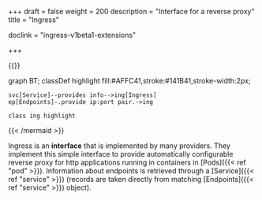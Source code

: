 +++
draft = false
weight = 200
description = "Interface for a reverse proxy"
title = "Ingress"

doclink = "ingress-v1beta1-extensions"

+++

{{<mermaid>}}

graph BT;
    classDef highlight fill:#AFFC41,stroke:#141B41,stroke-width:2px;
    
    svc[Service]--provides info-->ing[Ingress]
    ep[Endpoints]-.provide ip:port pair.->ing

    class ing highlight

{{< /mermaid >}}

Ingress is an **interface** that is implemented by many providers. They implement this simple interface to provide automatically configurable reverse proxy for http applications running in containers in [Pods]({{< ref "pod" >}}). Information about endpoints is retrieved through a [Service]({{< ref "service" >}}) (records are taken directly from matching [Endpoints]({{< ref "service" >}}) object).
 